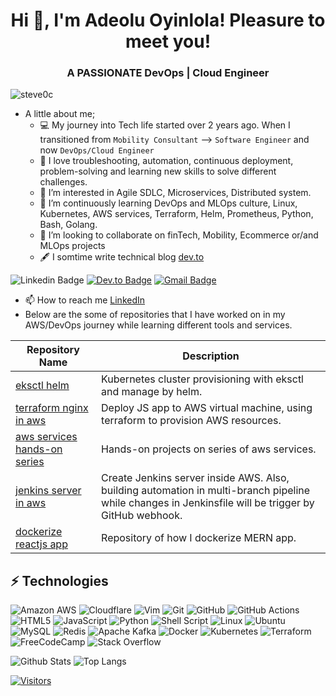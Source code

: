 <!-- put landscape image here-->

<h1 align="center">Hi 👋, I'm Adeolu Oyinlola! Pleasure to meet you!</h1>
<h3 align="center">A PASSIONATE DevOps | Cloud Engineer</h3>

<p align="left"> <img src="https://komarev.com/ghpvc/?username=deoluoyinlola&label=Profile%20views&color=0e75b6&style=flat" alt="steve0c" /> </p>

<!-- Introduce yourself and give a brief introduction about yourself here.  Also include what tech you're interested in and what you are currently learning -->
- A little about me;
    - :computer: My journey into Tech life started over 2 years ago. When I transitioned from `Mobility Consultant`  --> `Software Engineer` and now `DevOps/Cloud Engineer`
    - :blue_heart: I love troubleshooting, automation, continuous deployment, problem-solving and learning new skills to solve different challenges.
    - 👀 I’m interested in Agile SDLC, Microservices, Distributed system.
    - 🌱 I’m continuously learning DevOps and MLOps culture, Linux, Kubernetes, AWS services, Terraform, Helm, Prometheus, Python, Bash, Golang.
    - 💞️ I’m looking to collaborate on finTech, Mobility, Ecommerce or/and MLOps projects
    - :fountain_pen: I somtime write technical blog [dev.to](https://dev.to/deoluoyinlola/)
<!-- Replace the fields below with the information requested. Remember to remove the encapsulating <> characters. For spaces in names, use %20 (e.g. Adeolu%20Oyinlola) -->

![Linkedin Badge](https://img.shields.io/badge/-Adeolu%20Oyinlola-blue?style=flat-square&logo=Linkedin&logoColor=white&link=https://linkedin.com/in/deoluoyinlola/)
[![Dev.to Badge](https://img.shields.io/badge/Adeolu%20Oyinlola-0A0A0A?style=for-the-badge&logo=dev.to&logoColor=white&link=https://dev.to/deoluoyinlola)]([https://dev.to/deoluoyinlola]/)
[![Gmail Badge](https://img.shields.io/badge/-deoluoyinlola@gmail.com-c14438?style=flat-square&logo=Gmail&logoColor=white&link=mailto:deoluoyinlola@gmail.com)](mailto:deoluoyinlola@gmail.com)

    
- 📫 How to reach me [LinkedIn](https://www.linkedin.com/in/deoluoyinlola/)
- Below are the some of repositories that I have worked on in my AWS/DevOps journey while learning different tools and services.

| Repository Name | Description |
| --- | --- |
| [eksctl helm](https://github.com/deoluoyinlola/eksctl-kubernetes-cluster-helm-prometheus) | Kubernetes cluster provisioning with eksctl and manage by helm. |
| [terraform nginx in aws](https://github.com/deoluoyinlola/terraform-nginx-in-aws) | Deploy JS app to AWS virtual machine, using terraform to provision AWS resources. |
| [aws services hands-on series](https://github.com/deoluoyinlola/aws-services-hands-on-series) | Hands-on projects on series of aws services. |
| [jenkins server in aws](https://github.com/deoluoyinlola/jenkins-server-in-aws) | Create Jenkins server inside AWS. Also, building automation in multi-branch pipeline while changes in Jenkinsfile will be trigger by GitHub webhook. |
| [dockerize reactjs app](https://github.com/deoluoyinlola/dockerize-reactjs-app) | Repository of how I dockerize MERN app. |


## ⚡ Technologies

<!-- Check out the Badges folder for more badges -->

![Amazon AWS](https://img.shields.io/badge/Amazon%20AWS-232F3E?style=flat-square&logo=amazon-aws)
![Cloudflare](https://img.shields.io/badge/Cloudflare-F38020?style=for-the-badge&logo=Cloudflare&logoColor=white)
![Vim](https://img.shields.io/badge/VIM-%2311AB00.svg?style=for-the-badge&logo=vim&logoColor=white)
![Git](https://img.shields.io/badge/-Git-black?style=flat-square&logo=git)
![GitHub](https://img.shields.io/badge/-GitHub-181717?style=flat-square&logo=github)
![GitHub Actions](https://img.shields.io/badge/github%20actions-%232671E5.svg?style=for-the-badge&logo=githubactions&logoColor=white)
![HTML5](https://img.shields.io/badge/html5-%23E34F26.svg?style=for-the-badge&logo=html5&logoColor=white)
![JavaScript](https://img.shields.io/badge/javascript-%23323330.svg?style=for-the-badge&logo=javascript&logoColor=%23F7DF1E)
![Python](https://img.shields.io/badge/-Python-black?style=flat-square&logo=Python)
![Shell Script](https://img.shields.io/badge/shell_script-%23121011.svg?style=for-the-badge&logo=gnu-bash&logoColor=white)
![Linux](https://img.shields.io/badge/Linux-FCC624?style=flat-square&logo=linux&logoColor=black)
![Ubuntu](https://img.shields.io/badge/Ubuntu-E95420?style=for-the-badge&logo=ubuntu&logoColor=white)
![MySQL](https://img.shields.io/badge/mysql-%2300000f.svg?style=for-the-badge&logo=mysql&logoColor=white)
![Redis](https://img.shields.io/badge/redis-%23DD0031.svg?style=for-the-badge&logo=redis&logoColor=white)
![Apache Kafka](https://img.shields.io/badge/Apache%20Kafka-000?style=for-the-badge&logo=apachekafka)
![Docker](https://img.shields.io/badge/docker-%230db7ed.svg?style=for-the-badge&logo=docker&logoColor=white)
![Kubernetes](https://img.shields.io/badge/kubernetes-%23326ce5.svg?style=for-the-badge&logo=kubernetes&logoColor=white)
![Terraform](https://img.shields.io/badge/terraform-%235835CC.svg?style=for-the-badge&logo=terraform&logoColor=white)
![FreeCodeCamp](https://img.shields.io/badge/Freecodecamp-%23123.svg?style=for-the-badge&logo=freecodecamp&logoColor=green)
![Stack Overflow](https://img.shields.io/badge/-Stackoverflow-FE7A16?style=for-the-badge&logo=stack-overflow&logoColor=white)

<!-- Replace the fields below with the information requested. Remember to remove the encapsulating <> characters. -->

![Github Stats](https://github-readme-stats.vercel.app/api?username=deoluoyinlola&count_private=true&show_icons=true&include_all_commits=true)
![Top Langs](https://github-readme-stats.vercel.app/api/top-langs/?username=deoluoyinlola&hide=TeX&layout=compact)


[![Visitors](https://api.visitorbadge.io/api/visitors?path=deoluoyinlola%2Fdeoluoyinlola&label=VISITORS&countColor=%23263759)](https://visitorbadge.io/status?path=deoluoyinlola%2Fdeoluoyinlola)



<!---
deoluoyinlola/deoluoyinlola is a ✨ special ✨ repository because its `README.md` (this file) appears on your GitHub profile.
You can click the Preview link to take a look at your changes.
--->
